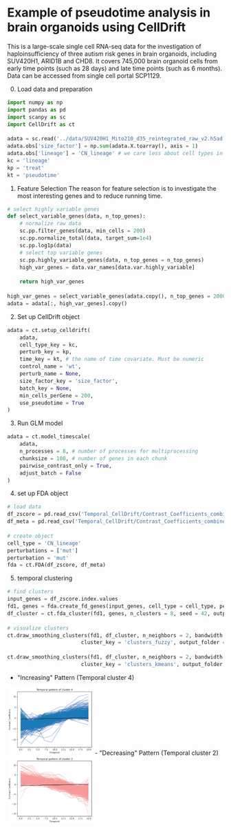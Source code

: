 # Example of pseudotime analysis in brain organoids using CellDrift

This is a large-scale single cell RNA-seq data for the investigation of haploinsufficiency of three autism risk genes in brain organoids, including SUV420H1, ARID1B and CHD8. It covers 745,000 brain organoid cells from early time points (such as 28 days) and late time points (such as 6 months). Data can be accessed from single cell portal SCP1129.

0. Load data and preparation
```python
import numpy as np
import pandas as pd
import scanpy as sc
import CellDrift as ct

adata = sc.read('../data/SUV420H1_Mito210_d35_reintegrated_raw_v2.h5ad')
adata.obs['size_factor'] = np.sum(adata.X.toarray(), axis = 1)
adata.obs['lineage'] = 'CN_lineage' # we care less about cell types in this case
kc = 'lineage'
kp = 'treat'
kt = 'pseudotime'
```

1. Feature Selection
The reason for feature selection is to investigate the most interesting genes and to reduce running time.
```python
# select highly variable genes
def select_variable_genes(data, n_top_genes):
    # normalize raw data
    sc.pp.filter_genes(data, min_cells = 200)
    sc.pp.normalize_total(data, target_sum=1e4)
    sc.pp.log1p(data)
    # select top variable genes
    sc.pp.highly_variable_genes(data, n_top_genes = n_top_genes) 
    high_var_genes = data.var_names[data.var.highly_variable]

    return high_var_genes

high_var_genes = select_variable_genes(adata.copy(), n_top_genes = 2000)
adata = adata[:, high_var_genes].copy()
```

2. Set up CellDrift object
```python
adata = ct.setup_celldrift(
    adata, 
    cell_type_key = kc, 
    perturb_key = kp, 
    time_key = kt, # the name of time covariate. Must be numeric
    control_name = 'wt', 
    perturb_name = None, 
    size_factor_key = 'size_factor', 
    batch_key = None,
    min_cells_perGene = 200,
    use_pseudotime = True
)
```

3. Run GLM model 
```python
adata = ct.model_timescale(
    adata, 
    n_processes = 8, # number of processes for multiprocessing
    chunksize = 100, # number of genes in each chunk
    pairwise_contrast_only = True,
    adjust_batch = False
)
```

4. set up FDA object
```python
# load data
df_zscore = pd.read_csv('Temporal_CellDrift/Contrast_Coefficients_combined_zscores_.txt', sep = '\t', header = 0, index_col = 0)
df_meta = pd.read_csv('Temporal_CellDrift/Contrast_Coefficients_combined_metadata_.txt', sep = '\t', header = 0, index_col = 0)

# create object
cell_type = 'CN_lineage'
perturbations = ['mut']
perturbation = 'mut'
fda = ct.FDA(df_zscore, df_meta)
```

5. temporal clustering
```python
# find clusters
input_genes = df_zscore.index.values
fd1, genes = fda.create_fd_genes(input_genes, cell_type = cell_type, perturbation = perturbation)
df_cluster = ct.fda_cluster(fd1, genes, n_clusters = 8, seed = 42, output_folder = 'Temporal_CellDrift/')

# visualize clusters
ct.draw_smoothing_clusters(fd1, df_cluster, n_neighbors = 2, bandwidth = 1, 
                        cluster_key = 'clusters_fuzzy', output_folder = 'Temporal_CellDrift/cluster_fuzzy/')

ct.draw_smoothing_clusters(fd1, df_cluster, n_neighbors = 2, bandwidth = 1, 
                        cluster_key = 'clusters_kmeans', output_folder = 'Temporal_CellDrift/cluster_kmeans/')
```

- "Increasing" Pattern (Temporal cluster 4)
<img src="../Examples/output_brain_pseudotime/LR_smoothing_4.png" alt="drawing" width="200"/>
- "Decreasing" Pattern (Temporal cluster 2)
<img src="../Examples/output_brain_pseudotime/LR_smoothing_2.png" alt="drawing" width="200"/>